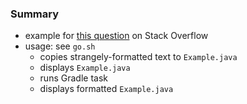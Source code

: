 
### Summary

* example for [this question](https://stackoverflow.com/questions/64652901) on Stack Overflow
* usage: see `go.sh`
    - copies strangely-formatted text to `Example.java`
    - displays `Example.java`
    - runs Gradle task
    - displays formatted `Example.java`
